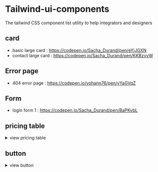 # Tailwind-ui-components
The tailwind CSS component list utility to help integrators and designers

## card 
- basic large card : https://codepen.io/Sacha_Durand/pen/eYjJGXN
- contact large card : https://codepen.io/Sacha_Durand/pen/KKBzvvW

## Error page 
- 404 error page : https://codepen.io/yohann76/pen/vYaGVqZ

## Form
- login form 1 : https://codepen.io/Sacha_Durand/pen/BaPKvbL

## pricing table
<details>
  <summary>view pricing table</summary>
  
  - TODO : link
</details>

## button
<details>
  <summary>view button</summary>
  
  - TODO : link
</details>
